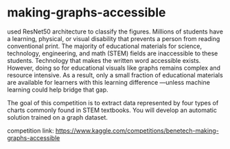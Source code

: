 # making-graphs-accessible 
used ResNet50 architecture to classify the figures.
Millions of students have a learning, physical, or visual disability that prevents a person from reading conventional print. The majority of educational materials for science, technology, engineering, and math (STEM) fields are inaccessible to these students. Technology that makes the written word accessible exists. However, doing so for educational visuals like graphs remains complex and resource intensive. As a result, only a small fraction of educational materials are available for learners with this learning difference —unless machine learning could help bridge that gap.

The goal of this competition is to extract data represented by four types of charts commonly found in STEM textbooks. You will develop an automatic solution trained on a graph dataset.

competition link: https://www.kaggle.com/competitions/benetech-making-graphs-accessible
